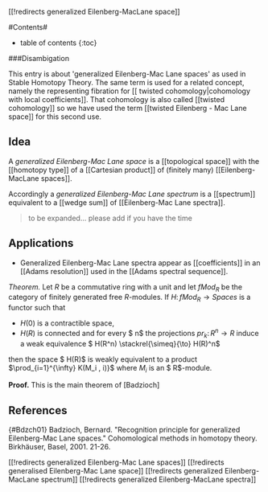 [[!redirects generalized Eilenberg-MacLane space]]

#Contents#
* table of contents
{:toc}

###Disambigation

This entry is about 'generalized Eilenberg-Mac Lane spaces' as used in Stable Homotopy Theory. The same term is used for a related concept, namely the representing fibration for [[ twisted cohomology|cohomology with local coefficients]]. That cohomology is also called [[twisted cohomology]] so we have used the term [[twisted Eilenberg - Mac Lane space]] for this second use. 



## Idea

A _generalized Eilenberg-Mac Lane space_ is a [[topological space]] with the [[homotopy type]] of a [[Cartesian product]] of (finitely many) [[Eilenberg-MacLane spaces]].

Accordingly a _generalized Eilenberg-Mac Lane spectrum_ is a [[spectrum]] equivalent to a [[wedge sum]] of [[Eilenberg-Mac Lane spectra]]. 

> to be expanded... please add if you have the time

## Applications

* Generalized Eilenberg-Mac Lane spectra appear as [[coefficients]] in an [[Adams resolution]] used in the [[Adams spectral sequence]].

*Theorem.* Let $R$ be a commutative ring with a unit and let $fMod_R$ be the category of finitely generated free $R$-modules. If $H\colon fMod_R\to Spaces$ is a functor such that 

* $H(0)$ is a contractible space, 
* $H(R)$ is connected and for every $ n$ the projections $pr_k \colon R^n\to R$ induce a weak equivalence $ H(R^n) \stackrel{\simeq}{\to}  H(R)^n$ 

then the space $ H(R)$ is weakly equivalent to a product $\prod_{i=1}^{\infty} K(M_i , i)}$ where $M_i$ is an $ R$-module. 

**Proof.** This is the main theorem of [Badzioch]


## References

{#Bdzch01} Badzioch, Bernard. "Recognition principle for generalized Eilenberg-Mac Lane spaces." Cohomological methods in homotopy theory. Birkhäuser, Basel, 2001. 21-26.

[[!redirects generalized Eilenberg-Mac Lane spaces]]
[[!redirects generalised Eilenberg-Mac Lane space]]
[[!redirects generalized Eilenberg-MacLane spectrum]]
[[!redirects generalized Eilenberg-MacLane spectra]]
